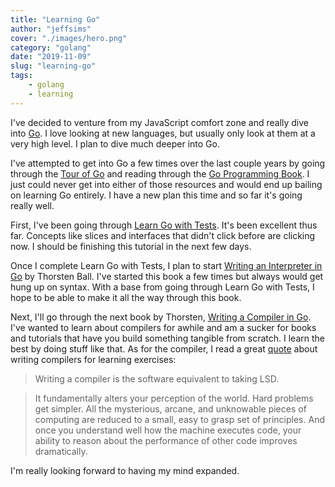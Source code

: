 ```yaml
---
title: "Learning Go"
author: "jeffsims"
cover: "./images/hero.png"
category: "golang"
date: "2019-11-09"
slug: "learning-go"
tags:
    - golang
    - learning
---
```


I've decided to venture from my JavaScript comfort zone and really dive into [Go](https://golang.org/).  I love looking at new languages, but usually only look at them at a very high level.  I plan to dive much deeper into Go.

I've attempted to get into Go a few times over the last couple years by going through the [Tour of Go](https://tour.golang.org/welcome/1) and reading through the [Go Programming Book](https://www.amazon.com/Programming-Language-Addison-Wesley-Professional-Computing/dp/0134190440).  I just could never get into either of those resources and would end up bailing on learning Go entirely.  I have a new plan this time and so far it's going really well.

First, I've been going through [Learn Go with Tests](https://quii.gitbook.io/learn-go-with-tests/).  It's been excellent thus far.  Concepts like slices and interfaces that didn't click before are clicking now.  I should be finishing this tutorial in the next few days.

Once I complete Learn Go with Tests, I plan to start [Writing an Interpreter in Go](https://interpreterbook.com/) by Thorsten Ball.  I've started this book a few times but always would get hung up on syntax.  With a base from going through Learn Go with Tests, I hope to be able to make it all the way through this book.

Next, I'll go through the next book by Thorsten, [Writing a Compiler in Go](https://compilerbook.com/).  I've wanted to learn about compilers for awhile and am a sucker for books and tutorials that have you build something tangible from scratch.  I learn the best by doing stuff like that.  As for the compiler, I read a great [quote](https://twitter.com/orta/status/1193002821685256192) about writing compilers for learning exercises:

> Writing a compiler is the software equivalent to taking LSD.

> It fundamentally alters your perception of the world. Hard problems get simpler. All the mysterious, arcane, and unknowable pieces of computing are reduced to a small, easy to grasp set of principles. And once you understand well how the machine executes code, your ability to reason about the performance of other code improves dramatically.

I'm really looking forward to having my mind expanded.